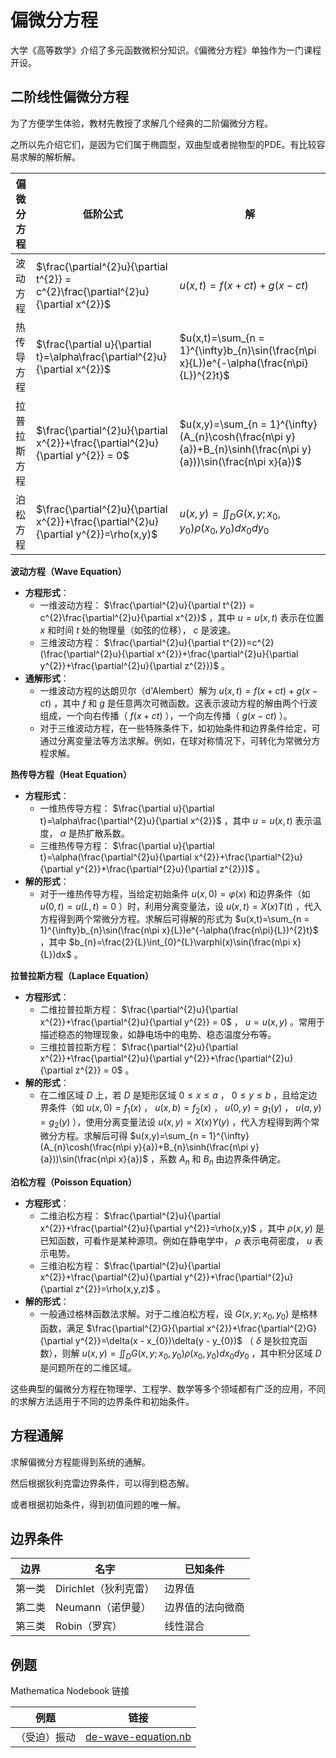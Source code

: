 # 偏微分方程

大学《高等数学》介绍了多元函数微积分知识。《偏微分方程》单独作为一门课程开设。

## 二阶线性偏微分方程

为了方便学生体验，教材先教授了求解几个经典的二阶偏微分方程。

之所以先介绍它们，是因为它们属于椭圆型，双曲型或者抛物型的PDE。有比较容易求解的解析解。

| 偏微分方程   | 低阶公式                                                     | 解                                                           |
| ------------ | ------------------------------------------------------------ | ------------------------------------------------------------ |
| 波动方程     | $\frac{\partial^{2}u}{\partial t^{2}} = c^{2}\frac{\partial^{2}u}{\partial x^{2}}$ | $u(x,t)=f(x + ct)+g(x - ct)$                                 |
| 热传导方程   | $\frac{\partial u}{\partial t}=\alpha\frac{\partial^{2}u}{\partial x^{2}}$ | $u(x,t)=\sum_{n = 1}^{\infty}b_{n}\sin(\frac{n\pi x}{L})e^{-\alpha(\frac{n\pi}{L})^{2}t}$ |
| 拉普拉斯方程 | $\frac{\partial^{2}u}{\partial x^{2}}+\frac{\partial^{2}u}{\partial y^{2}} = 0$ | $u(x,y)=\sum_{n = 1}^{\infty}(A_{n}\cosh(\frac{n\pi y}{a})+B_{n}\sinh(\frac{n\pi y}{a}))\sin(\frac{n\pi x}{a})$ |
| 泊松方程     | $\frac{\partial^{2}u}{\partial x^{2}}+\frac{\partial^{2}u}{\partial y^{2}}=\rho(x,y)$ | $u(x,y)=\iint_{D}G(x,y;x_{0},y_{0})\rho(x_{0},y_{0})dx_{0}dy_{0}$ |

**波动方程（Wave Equation）**

- **方程形式**：
  - 一维波动方程： $\frac{\partial^{2}u}{\partial t^{2}} = c^{2}\frac{\partial^{2}u}{\partial x^{2}}$ ，其中 $u = u(x,t)$ 表示在位置 $x$ 和时间 $t$ 处的物理量（如弦的位移）， $c$ 是波速。
  - 三维波动方程： $\frac{\partial^{2}u}{\partial t^{2}}=c^{2}(\frac{\partial^{2}u}{\partial x^{2}}+\frac{\partial^{2}u}{\partial y^{2}}+\frac{\partial^{2}u}{\partial z^{2}})$ 。
- **通解形式**：
  - 一维波动方程的达朗贝尔（d'Alembert）解为 $u(x,t)=f(x + ct)+g(x - ct)$ ，其中 $f$ 和 $g$ 是任意两次可微函数。这表示波动方程的解由两个行波组成，一个向右传播（ $f(x + ct)$ ），一个向左传播（ $g(x - ct)$ ）。
  - 对于三维波动方程，在一些特殊条件下，如初始条件和边界条件给定，可通过分离变量法等方法求解。例如，在球对称情况下，可转化为常微分方程求解。

**热传导方程（Heat Equation）**

- **方程形式**：
  - 一维热传导方程： $\frac{\partial u}{\partial t}=\alpha\frac{\partial^{2}u}{\partial x^{2}}$ ，其中 $u = u(x,t)$ 表示温度， $\alpha$ 是热扩散系数。
  - 三维热传导方程： $\frac{\partial u}{\partial t}=\alpha(\frac{\partial^{2}u}{\partial x^{2}}+\frac{\partial^{2}u}{\partial y^{2}}+\frac{\partial^{2}u}{\partial z^{2}})$ 。
- **解的形式**：
  - 对于一维热传导方程，当给定初始条件 $u(x,0)=\varphi(x)$ 和边界条件（如 $u(0,t)=u(L,t)=0$ ）时，利用分离变量法，设 $u(x,t)=X(x)T(t)$ ，代入方程得到两个常微分方程。求解后可得解的形式为 $u(x,t)=\sum_{n = 1}^{\infty}b_{n}\sin(\frac{n\pi x}{L})e^{-\alpha(\frac{n\pi}{L})^{2}t}$ ，其中 $b_{n}=\frac{2}{L}\int_{0}^{L}\varphi(x)\sin(\frac{n\pi x}{L})dx$ 。

**拉普拉斯方程（Laplace Equation）**

- **方程形式**：
  - 二维拉普拉斯方程： $\frac{\partial^{2}u}{\partial x^{2}}+\frac{\partial^{2}u}{\partial y^{2}} = 0$ ， $u = u(x,y)$ 。常用于描述稳态的物理现象，如静电场中的电势、稳态温度分布等。
  - 三维拉普拉斯方程： $\frac{\partial^{2}u}{\partial x^{2}}+\frac{\partial^{2}u}{\partial y^{2}}+\frac{\partial^{2}u}{\partial z^{2}} = 0$ 。
- **解的形式**：
  - 在二维区域 $D$ 上，若 $D$ 是矩形区域 $0\leq x\leq a$ ， $0\leq y\leq b$ ，且给定边界条件（如 $u(x,0)=f_{1}(x)$ ， $u(x,b)=f_{2}(x)$ ， $u(0,y)=g_{1}(y)$ ， $u(a,y)=g_{2}(y)$ ），使用分离变量法设 $u(x,y)=X(x)Y(y)$ ，代入方程得到两个常微分方程。求解后可得 $u(x,y)=\sum_{n = 1}^{\infty}(A_{n}\cosh(\frac{n\pi y}{a})+B_{n}\sinh(\frac{n\pi y}{a}))\sin(\frac{n\pi x}{a})$ ，系数 $A_{n}$ 和 $B_{n}$ 由边界条件确定。

**泊松方程（Poisson Equation）**

- **方程形式**：
  - 二维泊松方程： $\frac{\partial^{2}u}{\partial x^{2}}+\frac{\partial^{2}u}{\partial y^{2}}=\rho(x,y)$ ，其中 $\rho(x,y)$ 是已知函数，可看作是某种源项。例如在静电学中， $\rho$ 表示电荷密度， $u$ 表示电势。
  - 三维泊松方程： $\frac{\partial^{2}u}{\partial x^{2}}+\frac{\partial^{2}u}{\partial y^{2}}+\frac{\partial^{2}u}{\partial z^{2}}=\rho(x,y,z)$ 。
- **解的形式**：
  - 一般通过格林函数法求解。对于二维泊松方程，设 $G(x,y;x_{0},y_{0})$ 是格林函数，满足 $\frac{\partial^{2}G}{\partial x^{2}}+\frac{\partial^{2}G}{\partial y^{2}}=\delta(x - x_{0})\delta(y - y_{0})$ （ $\delta$ 是狄拉克函数），则解 $u(x,y)=\iint_{D}G(x,y;x_{0},y_{0})\rho(x_{0},y_{0})dx_{0}dy_{0}$ ，其中积分区域 $D$ 是问题所在的二维区域。

这些典型的偏微分方程在物理学、工程学、数学等多个领域都有广泛的应用，不同的求解方法适用于不同的边界条件和初始条件。 

## 方程通解

求解偏微分方程能得到系统的通解。

然后根据狄利克雷边界条件，可以得到稳态解。

或者根据初始条件，得到初值问题的唯一解。

## 边界条件

| 边界   | 名字                  | 已知条件         |
| ------ | --------------------- | ---------------- |
| 第一类 | Dirichlet（狄利克雷） | 边界值           |
| 第二类 | Neumann（诺伊曼）     | 边界值的法向微商 |
| 第三类 | Robin（罗宾）         | 线性混合         |

## 例题

Mathematica Nodebook 链接

| 例题         | 链接                                                         |
| ------------ | ------------------------------------------------------------ |
| （受迫）振动 | [de-wave-equation.nb](https://www.wolframcloud.com/obj/yulinshiapp/Published/pde-wave-equation.nb) |


